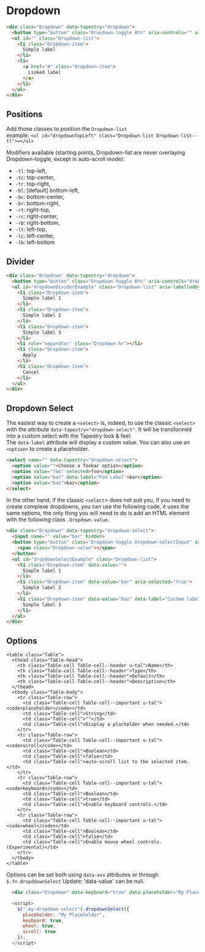 # Dropdown

```html
<div class="Dropdown" data-tapestry="dropdown">
  <button type="button" class="Dropdown-toggle Btn" aria-controls="" aria-expanded="false">Call to action</button>
  <ul id="" class="Dropdown-list">
    <li class="Dropdown-item">
      Simple label
    </li>
    <li>
      <a href="#" class="Dropdown-item">
        Linked label
      </a>
    </li>
  </ul>
</div>
```

## Positions
Add those classes to position the `Dropdown-list` <br/>
example: `<ul id="dropdownTopLeft" class="Dropdown-list Dropdown-list--tl">∞</ul>`

Modifiers available (starting points, Dropdown-list are never overlaying Dropdown-toggle, except in auto-scroll mode):
- `-tl`: top-left,
- `-tc`: top-center,
- `-tr`: top-right,
- `-bl`: [default] bottom-left,
- `-bc`: bottom-center,
- `-br`: bottom-right,
- `-rt`: right-top,
- `-rc`: right-center,
- `-rb`: right-bottom,
- `-lt`: left-top,
- `-lc`: left-center,
- `-lb`: left-bottom

## Divider

```html
<div class="Dropdown" data-tapestry="dropdown">
  <button type="button" class="Dropdown-toggle Btn" aria-controls="dropdownDividerExample" aria-expanded="false">Call to action</button>
  <ul id="dropdownDividerExample" class="Dropdown-list" aria-labelledby="dropdownMenuDivider">
    <li class="Dropdown-item">
      Simple label 1
    </li>
    <li class="Dropdown-item">
      Simple label 2
    </li>
    <li class="Dropdown-item">
      Simple label 3
    </li>
    <li role="separator" class="Dropdown-hr"></li>
    <li class="Dropdown-item">
      Apply
    </li>
    <li class="Dropdown-item">
      Cancel
    </li>
  </ul>
</div>
```

## Dropdown Select

The easiest way to create a `<select>` is, indeed, to use the classic `<select>` with the attribute `data-tapestry="dropdown-select"`. It will be transformed into a custom select with the Tapestry look & feel.<br>
The `data-label` attribute will display a custom value.
You can also use an `<option>` to create a placeholder.

```html
<select name="" data-tapestry="dropdown-select">
  <option value="">Choose a foobar option</option>
  <option value="foo" selected>foo</option>
  <option value="bar" data-label="Foo Label">bar</option>
  <option value="baz">baz</option>
</select>
```
In the other hand, if the classic `<select`> does not suit you, if you need to create complexe dropdowns, you can use the following code, it uses the same options, the only thing you will need to do is add an HTML element with the following class `.Dropdown-value`.

```html
<div class="Dropdown" data-tapestry="dropdown-select">
  <input name="" value="bar" hidden>
  <button type="button" class="Dropdown-toggle Dropdown-selectInput" aria-controls="dropdownSelectExample" aria-expanded="false">
    <span class="Dropdown-value"></span>
  </button>
  <ul id="dropdownSelectExample" class="Dropdown-list">
    <li class="Dropdown-item" data-value="">
      Simple label 1
    </li>
    <li class="Dropdown-item" data-value="bar" aria-selected="true">
      Simple label 2
    </li>
    <li class="Dropdown-item" data-value="baz" data-label="Custom label 3">
      Simple label 3
    </li>
  </ul>
</div>
```

## Options
```esc
<table class="Table">
  <thead class="Table-head">
    <th class="Table-cell Table-cell--header u-tal">Name</th>
    <th class="Table-cell Table-cell--header">Type</th>
    <th class="Table-cell Table-cell--header">Default</th>
    <th class="Table-cell Table-cell--header">Description</th>
  </thead>
  <tbody class="Table-body">
    <tr class="Table-row">
      <td class="Table-cell Table-cell--important u-tal"><code>placeholder</code></td>
      <td class="Table-cell">String</td>
      <td class="Table-cell">""</td>
      <td class="Table-cell">Display a placholder when needed.</td>
    </tr>
    <tr class="Table-row">
      <td class="Table-cell Table-cell--important u-tal"><code>scroll</code></td>
      <td class="Table-cell">Boolean</td>
      <td class="Table-cell">false</td>
      <td class="Table-cell">auto-scroll list to the selected item.</td>
    </tr>
    <tr class="Table-row">
      <td class="Table-cell Table-cell--important u-tal"><code>keyboard</code></td>
      <td class="Table-cell">Boolean</td>
      <td class="Table-cell">true</td>
      <td class="Table-cell">Enable keyboard controls.</td>
    </tr>
    <tr class="Table-row">
      <td class="Table-cell Table-cell--important u-tal"><code>wheel</code></td>
      <td class="Table-cell">Boolean</td>
      <td class="Table-cell">false</td>
      <td class="Table-cell">Enable mouse wheel controls. (Experimental)</td>
    </tr>
  </tbody>
</table>
```
Options can be set both using `data-xxx` attributes or through `$.fn.dropddownSelect`
Update: 'data-value' can be null.

```html
  <div class="Dropdown" data-keyboard="true" data-placeholder="My Placeholder"></div>
```

```javascript
  <script>
    $(".my-dropdown-select").dropdownSelect({
      placeholder: "My Placeholder",
      keyboard: true,
      wheel: true,
      scroll: true
    });
  </script>
```
